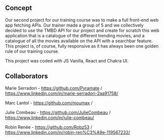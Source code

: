 ## Concept

Our second project for our training course was to make a full front-end web app fetching APIs. Our trainer made a group of 5 and we collectively decided to use the TMBD API for our project and create for scratch this web application that is a catalogue of the different trending movies, and a catalogue of all the movies available on the API with a searchbar feature. This project is, of course, fully responsive as it has always been one golden rule of our training course.

This project was coded with JS Vanilla, React and Chakra UI. 

## Collaborators 

Marie Serradori - https://github.com/Pyramate / https://www.linkedin.com/in/marie-serradori-2aa91758/

Marc Lantol - https://github.com/moumax / 

Julie Combeau - https://github.com/JulieCombeau / https://www.linkedin.com/in/julie-combeau/

Robin Renée - https://github.com/Robz53 / https://www.linkedin.com/in/robin-ren%C3%A9e-119567232/
